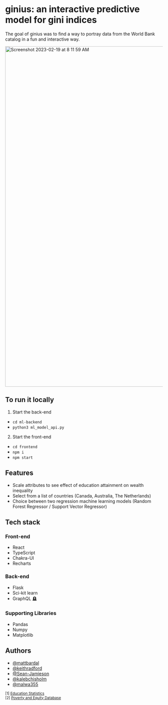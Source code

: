 # ginius: an interactive predictive model for gini indices

The goal of ginius was to find a way to portray data from the World Bank catalog in a fun and interactive way. 

<img width="1084" alt="Screenshot 2023-02-19 at 8 11 59 AM" src="https://user-images.githubusercontent.com/63923438/219956858-ff90e606-e6a1-422a-8f9d-b4c39c395974.png">

## To run it locally

1) Start the back-end
  - `cd ml-backend`
  - `python3 ml_model_api.py`
 
2) Start the front-end
  - `cd frontend`
  - `npm i`
  - `npm start`

## Features
- Scale attributes to see effect of education attainment on wealth inequality
- Select from a list of countries (Canada, Australia, The Netherlands)
- Choice between two regression machine learning models (Random Forest Regressor / Support Vector Regressor)

## Tech stack

### Front-end
- React
- TypeScript
- Chakra-UI
- Recharts

### Back-end
- Flask
- Sci-kit learn
- GraphQL 🪦

### Supporting Libraries
- Pandas
- Numpy
- Matplotlib


## Authors

- [@mattbardal](https://www.github.com/mattbardal)
- [@keithradford](https://www.github.com/keithradford)
- [@Sean-Jamieson](https://www.github.com/Sean-Jamieson)
- [@kalebchisholm](https://www.github.com/Kaleb-Chisholm)
- [@malwa355](https://www.github.com/malwa355)


<sub>[1] <a href="https://datacatalog.worldbank.org/search/dataset/0038480/Education-Statistics" title="Education Statistics">Education Statistics</a></sub>
<br>
<sub>[2] <a href="https://datacatalog.worldbank.org/search/dataset/0038020/Poverty-and-Equity-Database" title="bird icons">Poverty and Equity Database</a></sub>
